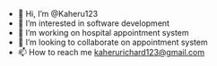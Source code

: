 - 👋 Hi, I’m @Kaheru123
- 👀 I’m interested in software development
- 🌱 I’m working on hospital appointment system
- 💞️ I’m looking to collaborate on appointment system
- 📫 How to reach me kaherurichard123@gmail.com

<!---
Kaheru123/Kaheru123 is a ✨ special ✨ repository because its `README.md` (this file) appears on your GitHub profile.
You can click the Preview link to take a look at your changes.
--->
